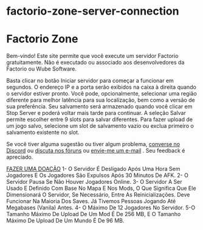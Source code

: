 # factorio-zone-server-connection

# Factorio Zone
Bem-vindo! Este site permite que você execute um servidor Factorio gratuitamente. Não é executado ou associado aos desenvolvedores da Factorio ou Wube Software.

Basta clicar no botão Iniciar servidor para começar a funcionar em segundos. O endereço IP e a porta serão exibidos na caixa à direita quando o servidor estiver pronto. Você pode, opcionalmente, selecionar uma região diferente para melhor latência para sua localização, bem como a versão de sua preferência. Seu salvamento será armazenado quando você clicar em Stop Server e poderá voltar mais tarde para continuar. A seleção Salvar permite escolher entre 9 slots para salvar diferentes. Para fazer upload de um jogo salvo, selecione um slot de salvamento vazio ou exclua primeiro o salvamento existente no slot.

Se você tiver alguma sugestão ou tiver algum problema, [converse no Discord](https://discord.gg/Pg3KgZq) ou [discuta nos fóruns](https://forums.factorio.com/viewtopic.php?f=133&t=48014) ou [envie-me um e-mail](admin@factorio.zone) . Seu feedback é apreciado.

[FAZER UMA DOAÇÃO](https://www.paypal.com/donate?token=NbWH_uDRcVV_yDTXI0mkgIDkvb6jjIs_lYNqnAZF1ZwRKBhHq_cspjDFzuKDRrOV4ErOT3KVLTFbwRkq)
1- O Servidor É Desligado Após Uma Hora Sem Jogadores E Os Jogadores São Expulsos Após 30 Minutos De AFK.
2- O Servidor Pausa Se Não Houver Jogadores Online.
3- O Servidor A Ser Usado E Definido Com Base No Mapa E Nos Mods, O Que Significa Que Ele Dimensionará O Servidor, Se Necessário, Entre As Reinicializações. Deve Funcionar Na Maioria Dos Saves. Já Tivemos Pessoas Jogando Até Megabases (Vanila) Antes.
4- O Máximo De 12 Jogadores No Servidor.
5-O Tamanho Máximo De Upload De Um Mod É De 256 MB, E O Tamanho Máximo De Upload De Um Mundo É De 96 MB.
